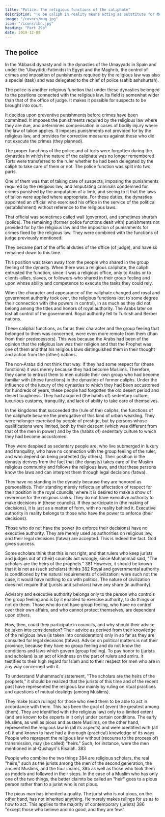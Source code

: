 ```yaml
---
title: "Police: The religious functions of the caliphate"
description: "To be caliph in reality means acting as substitute for Muhammad with regard to the preservation of the religion and the political leadership of the world"
image: "/covers/muq.jpg"
icon: "/icons/ibn.jpg"
heading: "Part 29b"
date: 2019-12-08
---
```



## The police

In the 'Abbasid dynasty and in the dynasties of the Umayyads in Spain and under the 'Ubaydid(-Fatimids) in Egypt and the Maghrib, the control of crimes and imposition of punishments required by the religious law was also a special (task)
and was delegated to the chief of police (sahib ashshurtah). <!-- 380  -->

The police is another religious function that under these dynasties belonged to the positions connected with the religious law. Its field is somewhat wider than that of the office of judge. It makes it possible for suspects to be brought into court. 

It decides upon preventive punishments before crimes have been committed. It imposes the punishments required by the religious law where they are due, and determines compensation in cases of bodily injury where the law of talion applies. It imposes punishments not provided for by the religious law, and provides for corrective measures against those who did not execute the crimes (they planned).

The proper functions of the police and of torts were forgotten during the dynasties in which the nature of the caliphate was no longer remembered. Torts were transferred to the ruler whether he had been delegated by the caliph to take care of
them or not. The police function was split into two parts. 

One of them was that of taking care of suspects, imposing the punishments required by the religious law, and
amputating criminals condemned for crimes punished by the amputation of a limb, and seeing to it that the laws of talion were applied where appropriate. For these duties, the dynasties appointed an official who exercised his office in the service of
the political (establishment) without reference to the religious laws. 

That official was sometimes called wall (governor), and sometimes shurtah (police). The remaining (former police functions dealt with) punishments not provided for by the religious law and the imposition of punishments for crimes fixed by the religious law. They were combined with the functions of judge previously mentioned. 

They became part of the official duties of the office (of judge), and have so remained
down to this time.

This position was taken away from the people who shared in the group feeling of the dynasty. When there was a religious caliphate, the caliph entrusted the function, since it was a religious office, only to Arabs or to clients-allies, slaves, or
followers-who shared in their group feeling and upon whose ability and competence to execute the tasks they could rely.

When the character and appearance of the caliphate changed and royal and government authority took over, the religious functions lost to some degree their connection with (the powers in control), in as much as they did not belong among
the titles and honors of royal authority. The Arabs later on lost all control of the government. Royal authority fell to Turkish and Berber nations. 

These caliphal functions, as far as their character and the group feeling that belonged to them was concerned, were even more remote from them (than from their predecessors). This was because the Arabs had been of the opinion that the religious law was their religion and that the Prophet was one of them and that his religious laws
distinguished them in their thought and action from the (other) nations. 

The non-Arabs did not think that way. If they had some respect for (these functions) it was merely because they had become Muslims. Therefore, they came to entrust them to men outside their own group who had become familiar with (these functions) in the dynasties of former caliphs. Under the influence of the luxury of the dynasties to which they had been accustomed for hundreds of years, these people had forgotten the old desert period and desert toughness. They had acquired (the habits of)
sedentary culture, luxurious customs, tranquility, and lack of ability to take care of themselves. 

In the kingdoms that succeeded the (rule of the) caliphs, the functions of the caliphate became the prerogative of this kind of urban weakling. They were nolonger exercised by people of prestige, but by persons whose qualifications were
limited, both by their descent (which was different from that of the men in power)
and by the (habits of) sedentary culture to which they had become accustomed. 

They were despised as sedentary people are, who live submerged in luxury and tranquility, who have no connection with the group feeling of the ruler, and who depend on being protected (by others). Their position in the dynasty derives from
the fact that (the dynasty) takes care of the Muslim religious community and follows
the religious laws, and that these persons know the laws and can interpret them
through legal decisions (fatwa). 

They have no standing in the dynasty because they are honored as personalities. Their standing merely reflects an affectation of respect for their position in the royal councils, where it is desired to make a show of reverence for the religious ranks. They do not have executive authority to make decisions in (these councils). If they participate in (the making of decisions), it is just as a matter of form, with no reality behind it. Executive authority in reality belongs to those who have the power to enforce (their decisions). 

Those who do not have the power (to enforce their decisions) have no executive authority. They are merely used as authorities on religious law, and their legal decisions (fatwa) are accepted. This is indeed the fact. God gives success.

Some scholars think that this is not right, and that rulers who keep jurists and judges out of (their) councils act wrongly, since Muhammad said, "The scholars are the heirs of the prophets." 381 However, it should be known that it is not as (such
scholars) thinks 382 Royal and governmental authority is conditioned by the natural
requirements of civilization; were such not the case, it would have nothing to do
with politics. The nature of civilization does not require that (jurists and scholars)
have any share (in authority).

Advisory and executive authority belongs only to the person who controls the group feeling and is by it enabled to exercise authority, to do things or not do them. Those who do not have group feeling, who have no
control over their own affairs, and who cannot protect themselves, are dependent
upon others. 

How, then, could they participate in councils, and why should their advice be taken into consideration? Their advice as derived from their knowledge of the religious laws (is taken into consideration) only in so far as they are consulted
for legal decisions (fatwa). Advice on political matters is not their province, because
they have no group feeling and do not know the conditions and laws which govern
(group feeling). To pay honor to (jurists and scholars) is an act of kindness on the
part of rulers and amirs. It testifies to their high regard for Islam and to their respect
for men who are in any way concerned with it.

To understand Muhammad's statement, "The scholars are the heirs of the prophets," it should be realized that the jurists of this time and of the recent past have represented the religious law mainly by ruling on ritual practices and questions
of mutual dealings (among Muslims). 

They make (such rulings) for those who need them to be able to act in accordance with them. This has been the goal of (even) the greatest among (them). They are identified with (the religious law) only to a limited
extent (and are known to be experts in it only) under certain conditions. The early
Muslims, as well as pious and austere Muslims, on the other hand, represented the
religious law in (all its aspects) and were identified with (all of) it and known to
have had a thorough (practical) knowledge of its ways. People who represent the
religious law without (recourse to the process of) transmission, may (be called)
"heirs." Such, for instance, were the men mentioned in al-Qushayri's Risalah. 383

People who combine the two things 384 are religious scholars, the real "heirs," such
as the jurists among the men of the second generation, the ancient Muslims, and the
four imams, 385 as well as those who took them as models and followed in their
steps. In the case of a Muslim who has only one of the two things, the better claimto be called an "heir" goes to a pious person rather than to a jurist who is not pious.

The pious man has inherited a quality. The jurist who is not pious, on the other hand, has not inherited anything. He merely makes rulings for us as to how to act. This applies to the majority of contemporary (jurists) 386 "except those who believe and
do good, and they are few." <!-- 387 -->

